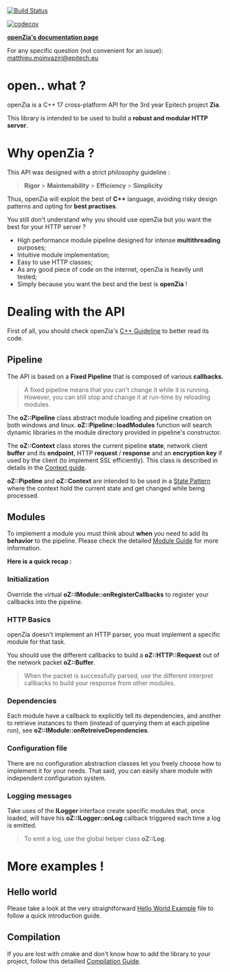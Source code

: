 [![Build Status](https://travis-ci.org/MatthieuMv/openZia.svg?branch=master)](https://travis-ci.org/MatthieuMv/openZia)

[![codecov](https://codecov.io/gh/MatthieuMv/openZia/branch/master/graph/badge.svg)](https://codecov.io/gh/MatthieuMv/openZia)


[**openZia's documentation page**](https://matthieumv.github.io/openZia)

For any specific question (not convenient for an issue): matthieu.moinvaziri@epitech.eu

# open.. what ?

openZia is a C++ 17 cross-platform API for the 3rd year Epitech project **Zia**.

This library is intended to be used to build a **robust and modular HTTP server**.

# Why openZia ?

This API was designed with a strict philosophy guideline :

>  **Rigor** > **Maintenability** > **Efficiency** > **Simplicity**

Thus, openZia will exploit the best of **C++** language, avoiding risky design patterns and opting for **best practises**.

You still don't understand why you should use openZia but you want the best for your HTTP server ?
- High performance module pipeline designed for intense **multithreading** purposes;
- Intuitive module implementation;
- Easy to use HTTP classes;
- As any good piece of code on the internet, openZia is heavily unit tested;
- Simply because you want the best and the best is **openZia** !

# Dealing with the API

First of all, you should check openZia's [C++ Guideline](GUIDELINE.md) to better read its code.

## Pipeline

The API is based on a **Fixed Pipeline** that is composed of various **callbacks**.

> A fixed pipeline means that you can't change it while it is running.
> However, you can still stop and change it at run-time by reloading modules.

The **oZ::Pipeline** class abstract module loading and pipeline creation on both windows and linux. **oZ::Pipeline::loadModules** function will search dynamic libraries in the module directory provided in pipeline's constructor.

The **oZ::Context** class stores the current pipeline **state**, network client **buffer** and its **endpoint**, HTTP **request** / **response** and an **encryption key** if used by the client (to implement SSL efficiently). This class is described in details in the [Context guide](CONTEXT.md).

**oZ::Pipeline** and **oZ::Context** are intended to be used in a [State Pattern](https://en.wikipedia.org/wiki/State_pattern) where the context hold the current state and get changed while being processed.

## Modules

To implement a module you must think about **when** you need to add its **behavior** to the pipeline. Please check the detailed [Module Guide](MODULE.md) for more information.

**Here is a quick recap :**

### Initialization

Override the virtual **oZ::IModule::onRegisterCallbacks** to register your callbacks into the pipeline.

### HTTP Basics

openZia doesn't implement an HTTP parser, you must implement a specific module for that task.

You should use the different callbacks to build a **oZ::HTTP::Request** out of the network packet **oZ::Buffer**.

> When the packet is successfully parsed, use the different interpret callbacks to build your response from other modules.

### Dependencies

Each module have a callback to explicitly tell its dependencies, and another to retrieve instances to them (instead of querying them at each pipeline run), see **oZ::IModule::onRetreiveDependencies**.

### Configuration file

There are no configuration abstraction classes let you freely choose how to implement it for your needs. That said, you can easily share module with independent configuration system.

### Logging messages

Take uses of the **ILogger** interface create specific modules that, once loaded, will have his **oZ::ILogger::onLog** callback triggered each time a log is emitted.

> To emit a log, use the global helper class **oZ::Log**.

# More examples !

## Hello world
Please take a look at the very straightforward [Hello World Example](HELLO.md) file to follow a quick introduction guide.

## Compilation
If you are lost with cmake and don't know how to add the library to your project, follow this detailled [Compilation Guide](COMPILATION.md).
